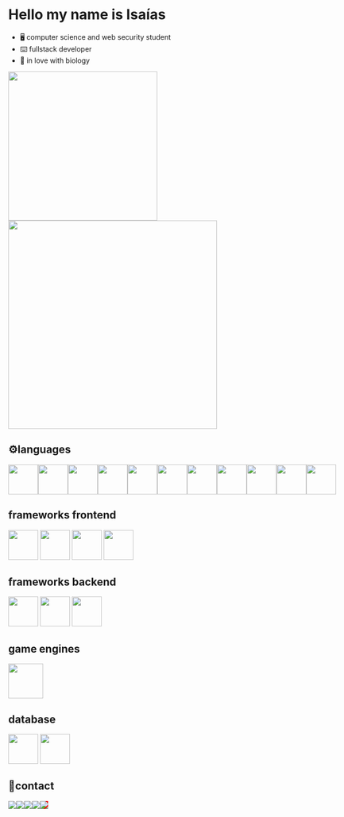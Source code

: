 # Hello my name is Isaías

- 🖥️ computer science and web security student
- ⌨️ fullstack developer
- 🌱 in love with biology

<div>
<img width="300px" src="https://github-readme-stats.vercel.app/api/top-langs/?username=isaias-silva&show_icons=true&title_color=fff&icon_color=79ff97&text_color=9f9f9f&bg_color=151515">
 
  <img width="420px" src="https://github-readme-stats.vercel.app/api?username=isaias-silva&show_icons=true&title_color=fff&icon_color=79ff97&text_color=9f9f9f&bg_color=151515">



</div>
 <h2>⚙️languages</h2>
 <div style="display:flex">
 <img src="https://cdn.jsdelivr.net/gh/devicons/devicon/icons/html5/html5-original.svg" width="60px"/>
<img src="https://cdn.jsdelivr.net/gh/devicons/devicon/icons/css3/css3-original.svg" width="60px" />
<img src="https://cdn.jsdelivr.net/gh/devicons/devicon/icons/javascript/javascript-original.svg" width="60px" />
<img src="https://cdn.jsdelivr.net/gh/devicons/devicon/icons/typescript/typescript-original.svg" width="60px" />
   <img src="https://cdn.jsdelivr.net/gh/devicons/devicon/icons/java/java-original-wordmark.svg" width="60px">
 <img src="https://cdn.jsdelivr.net/gh/devicons/devicon/icons/python/python-original.svg"  width="60px"/>
 <img src="https://cdn.jsdelivr.net/gh/devicons/devicon/icons/rust/rust-plain.svg" width="60px"/>
 <img src="https://cdn.jsdelivr.net/gh/devicons/devicon/icons/c/c-plain.svg" width="60px" />   
<img src="https://cdn.jsdelivr.net/gh/devicons/devicon/icons/cplusplus/cplusplus-original.svg" width="60px"/>
<img src="https://cdn.jsdelivr.net/gh/devicons/devicon/icons/bash/bash-original.svg" width="60px"/>
<img src="https://cdn.iconscout.com/icon/free/png-512/prolog-458170.png?w=256&f=avif" width="60px"/>
</div>
<div>
 <h2> frameworks frontend</h2>

<img src="https://cdn.jsdelivr.net/gh/devicons/devicon/icons/react/react-original.svg" width="60px"/>
<img src="https://cdn.jsdelivr.net/gh/devicons/devicon/icons/nextjs/nextjs-original-wordmark.svg" width="60px" />
<img src="https://cdn.jsdelivr.net/gh/devicons/devicon/icons/vuejs/vuejs-original.svg" width="60px" />
 <img src="https://cdn.jsdelivr.net/gh/devicons/devicon/icons/bootstrap/bootstrap-original.svg" width="60px" />

</div>
<div>
 <h2> frameworks backend</h2>
<img src="https://cdn.jsdelivr.net/gh/devicons/devicon/icons/socketio/socketio-original.svg" width="60px" />
<img src="https://cdn.jsdelivr.net/gh/devicons/devicon/icons/express/express-original.svg" width="60px" />
<img src="https://cdn.jsdelivr.net/gh/devicons/devicon/icons/nestjs/nestjs-plain.svg" width="60px" />

 </div>
 <div>
 <h2>game engines</h2>
 <img src="https://cdn.jsdelivr.net/gh/devicons/devicon/icons/godot/godot-original.svg" width="70px"/>

</div>
<div>
 <h2>database</h2>
 <img src="https://cdn.jsdelivr.net/gh/devicons/devicon/icons/mongodb/mongodb-plain-wordmark.svg" width="60px"/>
<img src="https://cdn.jsdelivr.net/gh/devicons/devicon/icons/mysql/mysql-original-wordmark.svg" width="60px" />

 </div>
  <h2>📲contact</h2>
<div style="display:flex">
  <a href="mailto:isaiasgarraeluta@gmail.com?" target="_blank"> <img src="https://img.shields.io/badge/Gmail-D14836?style=for-the-badge&logo=gmail&logoColor=white"/></a> 
  <a href="https://www.linkedin.com/in/isa%C3%ADas-santos-b8b2181a3/" target="_blank">
  <img src="https://img.shields.io/badge/LinkedIn-0077B5?style=for-the-badge&logo=linkedin&logoColor=white"/>
  </a>
  <a href="https://www.instagram.com/isaias.sanntoss/" target="_blank"><img src="https://img.shields.io/badge/Instagram-E4405F?style=for-the-badge&logo=instagram&logoColor=white"/></a>
   <a href="https://twitter.com/IsaasSa00147683" target="_blank"><img src="https://img.shields.io/badge/Twitter-1DA1F2?style=for-the-badge&logo=twitter&logoColor=white"/></a>
 <a href="https://zackblack.vercel.app/" style="background:red" target="_blank">
 <img src="https://img.shields.io/badge/website-000000?style=for-the-badge&logo=About.me&logoColor=white"/>
 </a>
</div>





